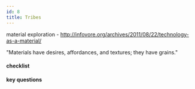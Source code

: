 ```yaml
---
id: 8
title: Tribes
---
```


material exploration - http://infovore.org/archives/2011/08/22/technology-as-a-material/

"Materials have desires, affordances, and textures; they have grains."



#### checklist


#### key questions
